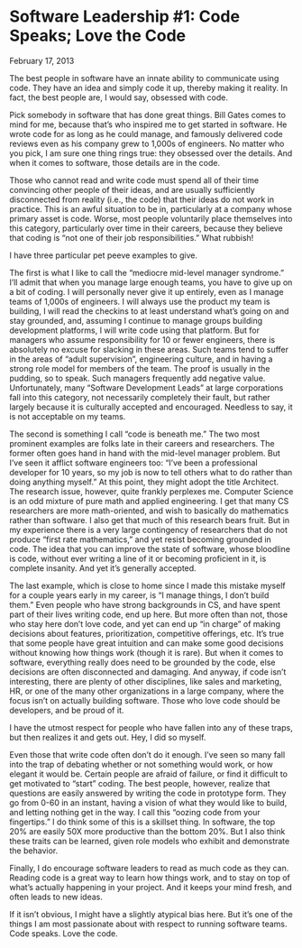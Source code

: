 # Software Leadership #1: Code Speaks; Love the Code

February 17, 2013

The best people in software have an innate ability to communicate using code. They have an idea and simply code it up, thereby making it reality. In fact, the best people are, I would say, obsessed with code.

Pick somebody in software that has done great things. Bill Gates comes to mind for me, because that’s who inspired me to get started in software. He wrote code for as long as he could manage, and famously delivered code reviews even as his company grew to 1,000s of engineers. No matter who you pick, I am sure one thing rings true: they obsessed over the details. And when it comes to software, those details are in the code.

Those who cannot read and write code must spend all of their time convincing other people of their ideas, and are usually sufficiently disconnected from reality (i.e., the code) that their ideas do not work in practice. This is an awful situation to be in, particularly at a company whose primary asset is code. Worse, most people voluntarily place themselves into this category, particularly over time in their careers, because they believe that coding is “not one of their job responsibilities.” What rubbish!

I have three particular pet peeve examples to give.

The first is what I like to call the “mediocre mid-level manager syndrome.” I’ll admit that when you manage large enough teams, you have to give up on a bit of coding. I will personally never give it up entirely, even as I manage teams of 1,000s of engineers. I will always use the product my team is building, I will read the checkins to at least understand what’s going on and stay grounded, and, assuming I continue to manage groups building development platforms, I will write code using that platform. But for managers who assume responsibility for 10 or fewer engineers, there is absolutely no excuse for slacking in these areas. Such teams tend to suffer in the areas of “adult supervision”, engineering culture, and in having a strong role model for members of the team. The proof is usually in the pudding, so to speak. Such managers frequently add negative value. Unfortunately, many “Software Development Leads” at large corporations fall into this category, not necessarily completely their fault, but rather largely because it is culturally accepted and encouraged. Needless to say, it is not acceptable on my teams.

The second is something I call “code is beneath me.” The two most prominent examples are folks late in their careers and researchers. The former often goes hand in hand with the mid-level manager problem. But I’ve seen it afflict software engineers too: “I’ve been a professional developer for 10 years, so my job is now to tell others what to do rather than doing anything myself.” At this point, they might adopt the title Architect. The research issue, however, quite frankly perplexes me. Computer Science is an odd mixture of pure math and applied engineering. I get that many CS researchers are more math-oriented, and wish to basically do mathematics rather than software. I also get that much of this research bears fruit. But in my experience there is a very large contingency of researchers that do not produce “first rate mathematics,” and yet resist becoming grounded in code. The idea that you can improve the state of software, whose bloodline is code, without ever writing a line of it or becoming proficient in it, is complete insanity. And yet it’s generally accepted.

The last example, which is close to home since I made this mistake myself for a couple years early in my career, is “I manage things, I don’t build them.” Even people who have strong backgrounds in CS, and have spent part of their lives writing code, end up here. But more often than not, those who stay here don’t love code, and yet can end up “in charge” of making decisions about features, prioritization, competitive offerings, etc. It’s true that some people have great intuition and can make some good decisions without knowing how things work (though it is rare). But when it comes to software, everything really does need to be grounded by the code, else decisions are often disconnected and damaging. And anyway, if code isn’t interesting, there are plenty of other disciplines, like sales and marketing, HR, or one of the many other organizations in a large company, where the focus isn’t on actually building software. Those who love code should be developers, and be proud of it.

I have the utmost respect for people who have fallen into any of these traps, but then realizes it and gets out. Hey, I did so myself.

Even those that write code often don’t do it enough. I’ve seen so many fall into the trap of debating whether or not something would work, or how elegant it would be. Certain people are afraid of failure, or find it difficult to get motivated to “start” coding. The best people, however, realize that questions are easily answered by writing the code in prototype form. They go from 0-60 in an instant, having a vision of what they would like to build, and letting nothing get in the way. I call this “oozing code from your fingertips.” I do think some of this is a skillset thing. In software, the top 20% are easily 50X more productive than the bottom 20%. But I also think these traits can be learned, given role models who exhibit and demonstrate the behavior.

Finally, I do encourage software leaders to read as much code as they can. Reading code is a great way to learn how things work, and to stay on top of what’s actually happening in your project. And it keeps your mind fresh, and often leads to new ideas.

If it isn’t obvious, I might have a slightly atypical bias here. But it’s one of the things I am most passionate about with respect to running software teams. Code speaks. Love the code.